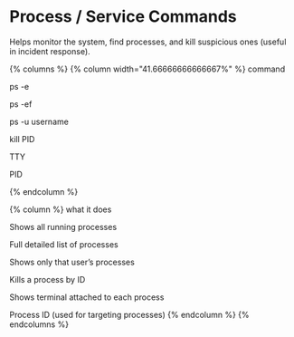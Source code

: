 # Process / Service Commands

Helps monitor the system, find processes, and kill suspicious ones (useful in incident response).

{% columns %}
{% column width="41.66666666666667%" %}
command

ps -e

ps -ef

ps -u username

kill PID

TTY



PID


{% endcolumn %}

{% column %}
what it does

Shows all running processes&#x20;

Full detailed list of processes

Shows only that user’s processes

Kills a process by ID

Shows terminal attached to each process

Process ID (used for targeting processes)
{% endcolumn %}
{% endcolumns %}

